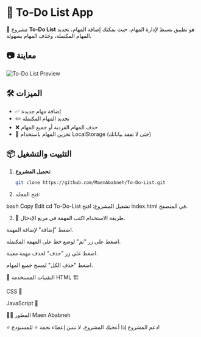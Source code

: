 # 📝 To-Do List App

🚀 مشروع **To-Do List** هو تطبيق بسيط لإدارة المهام، حيث يمكنك إضافة المهام، تحديد المهام المكتملة، وحذف المهام بسهولة.

## 📷 معاينة
![To-Do List Preview](https://your-image-link.com)  <!-- استبدل هذا برابط صورة للمشروع -->

## 🛠️ الميزات
- ✅ إضافة مهام جديدة
- ✏️ تحديد المهام المكتملة
- ❌ حذف المهام الفردية أو جميع المهام
- 💾 تخزين المهام باستخدام LocalStorage (حتى لا تفقد بياناتك)

## 📦 التثبيت والتشغيل
1. **تحميل المشروع**:
   ```bash
   git clone https://github.com/MaenAbabneh/To-Do-List.git
2. فتح المجلد:

bash
Copy
Edit
cd To-Do-List
تشغيل المشروع: افتح index.html في المتصفح.

3. 📜 طريقة الاستخدام
اكتب المهمة في مربع الإدخال.

اضغط "إضافة" لإضافة المهمة.

اضغط على زر "تم" لوضع خط على المهمة المكتملة.

اضغط على زر "حذف" لحذف مهمة معينة.

اضغط "حذف الكل" لمسح جميع المهام.

🔧 التقنيات المستخدمة
HTML 🏗️

CSS 🎨

JavaScript 🚀

👨‍💻 المطور
Maen Ababneh

⭐ دعم المشروع
إذا أعجبك المشروع، لا تنسَ إعطاء نجمة ⭐ للمستودع!
